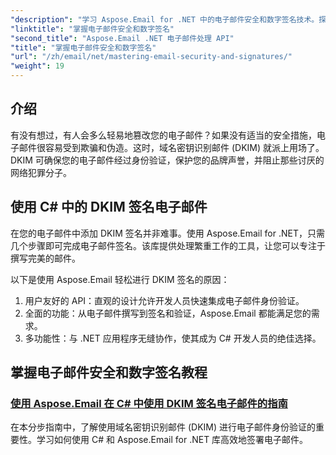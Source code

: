 ```yaml
---
"description": "学习 Aspose.Email for .NET 中的电子邮件安全和数字签名技术。探索分步教程，包括使用 C# 进行 DKIM 签名。"
"linktitle": "掌握电子邮件安全和数字签名"
"second_title": "Aspose.Email .NET 电子邮件处理 API"
"title": "掌握电子邮件安全和数字签名"
"url": "/zh/email/net/mastering-email-security-and-signatures/"
"weight": 19
---
```


## 介绍 

有没有想过，有人会多么轻易地篡改您的电子邮件？如果没有适当的安全措施，电子邮件很容易受到欺骗和伪造。这时，域名密钥识别邮件 (DKIM) 就派上用场了。DKIM 可确保您的电子邮件经过身份验证，保护您的品牌声誉，并阻止那些讨厌的网络犯罪分子。  

## 使用 C# 中的 DKIM 签名电子邮件  

在您的电子邮件中添加 DKIM 签名并非难事。使用 Aspose.Email for .NET，只需几个步骤即可完成电子邮件签名。该库提供处理繁重工作的工具，让您可以专注于撰写完美的邮件。  

以下是使用 Aspose.Email 轻松进行 DKIM 签名的原因：  

1. 用户友好的 API：直观的设计允许开发人员快速集成电子邮件身份验证。  
2. 全面的功能：从电子邮件撰写到签名和验证，Aspose.Email 都能满足您的需求。  
3. 多功能性：与 .NET 应用程序无缝协作，使其成为 C# 开发人员的绝佳选择。

## 掌握电子邮件安全和数字签名教程
### [使用 Aspose.Email 在 C# 中使用 DKIM 签名电子邮件的指南](./guide-to-signing-emails-with-dkim/)
在本分步指南中，了解使用域名密钥识别邮件 (DKIM) 进行电子邮件身份验证的重要性。学习如何使用 C# 和 Aspose.Email for .NET 库高效地签署电子邮件。